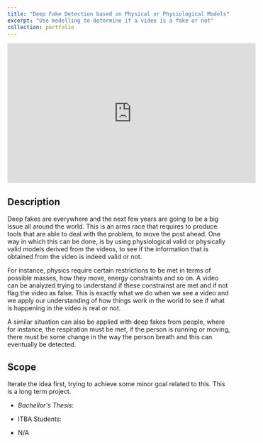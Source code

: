 ```yaml
---
title: "Deep Fake Detection based on Physical or Physiological Models"
excerpt: "Use modelling to determine if a video is a fake or not"
collection: portfolio
---
```


<iframe width="560" height="315" src="https://www.youtube.com/embed/iyiOVUbsPcM" title="YouTube video player" frameborder="0" allow="accelerometer; autoplay; clipboard-write; encrypted-media; gyroscope; picture-in-picture; web-share" allowfullscreen></iframe>

## Description


Deep fakes are everywhere and the next few years are going to be a big issue all around the world.  This is an arms race that requires to produce tools that are able to deal with the problem, to move the post ahead.  One way in which this can be done, is by using physiological valid or physically valid models derived from the videos, to see if the information that is obtained from the video is indeed valid or not.

For instance, physics require certain restrictions to be met in terms of possible masses, how they move, energy constraints and so on.  A video can be analyzed trying to understand if these constrainst are met and if not flag the video as false.  This is exactly what we do when we see a video and we apply our understanding of how things work in the world to see if what is happening in the video is real or not.

A similar situation can also be applied with deep fakes from people, where for instance, the respiration must be met, if the person is running or moving, there must be some change in the way the person breath and this can eventually be detected.

## Scope

Iterate the idea first, trying to achieve some minor goal related to this.  This is a long term project.

* *Bachellor's Thesis*: 

* ITBA Students: 
 * N/A